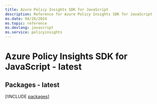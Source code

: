 ```yaml
---
title: Azure Policy Insights SDK for JavaScript
description: Reference for Azure Policy Insights SDK for JavaScript
ms.date: 04/26/2024
ms.topic: reference
ms.devlang: javascript
ms.service: policyinsights
---
```

# Azure Policy Insights SDK for JavaScript - latest
## Packages - latest
[!INCLUDE [packages](policy-insights-index.md)]